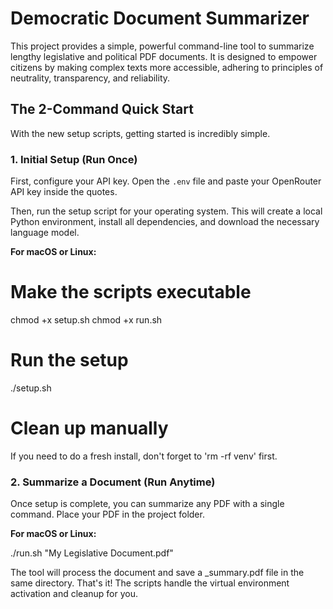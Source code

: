 # Democratic Document Summarizer

This project provides a simple, powerful command-line tool to summarize lengthy legislative and political PDF documents. It is designed to empower citizens by making complex texts more accessible, adhering to principles of neutrality, transparency, and reliability.

## The 2-Command Quick Start

With the new setup scripts, getting started is incredibly simple.

### 1. Initial Setup (Run Once)

First, configure your API key. Open the `.env` file and paste your OpenRouter API key inside the quotes.

Then, run the setup script for your operating system. This will create a local Python environment, install all dependencies, and download the necessary language model.

**For macOS or Linux:**

# Make the scripts executable
chmod +x setup.sh
chmod +x run.sh

# Run the setup
./setup.sh

# Clean up manually
If you need to do a fresh install, don't forget to 'rm -rf venv' first.

### 2. Summarize a Document (Run Anytime)

Once setup is complete, you can summarize any PDF with a single command. Place your PDF in the project folder.

**For macOS or Linux:**

    
./run.sh "My Legislative Document.pdf"

  
  

The tool will process the document and save a _summary.pdf file in the same directory. That's it! The scripts handle the virtual environment activation and cleanup for you.
